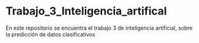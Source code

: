 # Trabajo_3_Inteligencia_artifical
En este repositorio se encuentra el trabajo 3 de inteligencia artificial, sobre la predicción de datos clasificativos
